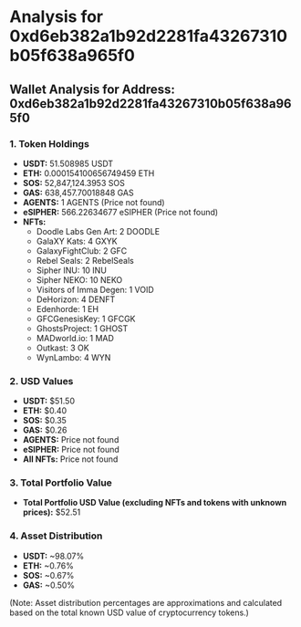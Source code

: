 # Analysis for 0xd6eb382a1b92d2281fa43267310b05f638a965f0

## Wallet Analysis for Address: 0xd6eb382a1b92d2281fa43267310b05f638a965f0

### 1. Token Holdings
- **USDT:** 51.508985 USDT
- **ETH:** 0.000154100656749459 ETH
- **SOS:** 52,847,124.3953 SOS
- **GAS:** 638,457.70018848 GAS
- **AGENTS:** 1 AGENTS (Price not found)
- **eSIPHER:** 566.22634677 eSIPHER (Price not found)
- **NFTs:**
  - Doodle Labs Gen Art: 2 DOODLE
  - GalaXY Kats: 4 GXYK
  - GalaxyFightClub: 2 GFC
  - Rebel Seals: 2 RebelSeals
  - Sipher INU: 10 INU
  - Sipher NEKO: 10 NEKO
  - Visitors of Imma Degen: 1 VOID
  - DeHorizon: 4 DENFT
  - Edenhorde: 1 EH
  - GFCGenesisKey: 1 GFCGK
  - GhostsProject: 1 GHOST
  - MADworld.io: 1 MAD
  - Outkast: 3 OK
  - WynLambo: 4 WYN

### 2. USD Values
- **USDT:** $51.50
- **ETH:** $0.40
- **SOS:** $0.35
- **GAS:** $0.26
- **AGENTS:** Price not found
- **eSIPHER:** Price not found
- **All NFTs:** Price not found

### 3. Total Portfolio Value
- **Total Portfolio USD Value (excluding NFTs and tokens with unknown prices):** $52.51

### 4. Asset Distribution
- **USDT:** ~98.07%
- **ETH:** ~0.76%
- **SOS:** ~0.67%
- **GAS:** ~0.50%

(Note: Asset distribution percentages are approximations and calculated based on the total known USD value of cryptocurrency tokens.)